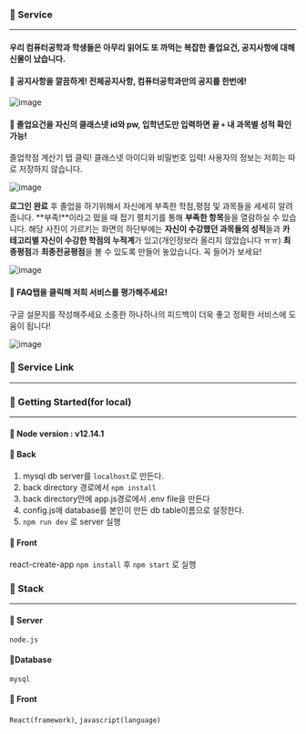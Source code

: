 ### :book: Service

---

#### 우리 컴퓨터공학과 학생들은 아무리 읽어도 또 까먹는 복잡한 졸업요건, 공지사항에 대해 신물이 났습니다.


#### :bug: 공지사항을 깔끔하게! 전체공지사항, 컴퓨터공학과만의 공지를 한번에!

![image](https://user-images.githubusercontent.com/22141521/92309072-36894c80-efdd-11ea-985f-b8907d7b6ff0.png)

#### :bug: 졸업요건을 자신의 클래스넷 id와 pw, 입학년도만 입력하면 끝 `+` 내 과목별 성적 확인가능!

 졸업학점 계산기 탭 클릭! 클래스넷 아이디와 비밀번호 입력! 사용자의 정보는 저희는 따로 저장하지 않습니다.

![image](https://user-images.githubusercontent.com/22141521/92308571-86661480-efd9-11ea-8cdc-40a1c5216885.png)

 **로그인 완료** 후 졸업을 하기위해서 자신에게 부족한 학점,평점 및 과목들을 세세히 알려줍니다. **부족!**이라고 떴을 때 접기 펼치기를 통해 **부족한 항목**들을 열람하실 수 있습니다.
해당 사진이 가르키는 화면의 하단부에는 **자신이 수강했던 과목들의 성적**들과 **카테고리별 자신이 수강한 학점의 누적계**가 있고(개인정보라 올리지 않았습니다 ㅠㅠ) **최종평점**과 **최종전공평점**을 볼 수 있도록 만들어 놓았습니다. 꼭 들어가 보세요!

![image](https://user-images.githubusercontent.com/22141521/92308604-cfb66400-efd9-11ea-98a8-ab088ea7e908.png)

#### :bug: FAQ탭을 클릭해 저희 서비스를 평가해주세요!

 구글 설문지를 작성해주세요 소중한 하나하나의 피드백이 더욱 좋고 정확한 서비스에 도움이 됩니다!

![image](https://user-images.githubusercontent.com/22141521/92308576-9120a980-efd9-11ea-9728-19fd3b7a4776.png)
### :book: Service Link

---


### :book: Getting Started(for local)

---

#### :bug: Node version : v12.14.1

#### :bug: Back

1. mysql db server를 `localhost`로 만든다.
2. back directory 경로에서 `npm install`
3. back directory안에 app.js경로에서 .env file을 만든다 
4. config.js에 database를 본인이 만든 db table이름으로 설정한다.
5. `npm run dev` 로 server 실행

#### :bug: Front

react-create-app
`npm install` 후 `npm start` 로 실행

### :book: Stack

---

#### :bug: Server

`node.js`

#### :bug:Database

`mysql`

#### :bug: Front

`React(framework)`, `javascript(language)`
